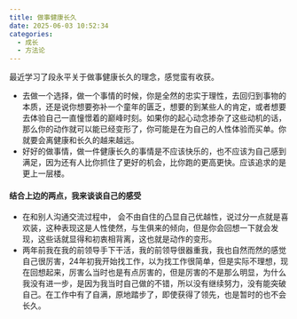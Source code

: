 ```yaml
---
title: 做事健康长久
date: 2025-06-03 10:52:34
categories:
  - 成长
  - 方法论
---
```

最近学习了段永平关于做事健康长久的理念，感觉蛮有收获。
-  去做一个选择，做一个事情的时候，你是全然的忠实于理性，去回归到事物的本质，还是说你想要弥补一个童年的匮乏，想要的到某些人的肯定，或者想要去体验自己一直憧憬着的巅峰时刻。如果你的起心动念掺杂了这些动机的话，那么你的动作就可以能已经变形了，你可能是在为自己的人性体验而买单。你就要会离健康和长久的越来越远。
- 好好的做事情，做一件健康长久的事情是不应该快乐的，也不应该为自己感到满足，因为还有人比你抓住了更好的机会，比你跑的更高更快。应该追求的是更上一层楼。
#### 结合上边的两点，我来谈谈自己的感受
- 在和别人沟通交流过程中， 会不由自住的凸显自己优越性，说过分一点就是喜欢装，这种表现这是人性使然，与生俱来的倾向，但是你会回想一下就会发现，这些话就显得和初衷相背离，这也就是动作的变形。
-  两年前我在我的前领导手下干活，我的前领导很器重我，我也自然而然的感觉自己很厉害，24年初我开始找工作，以为找工作很简单，但是实际不理想，现在回想起来，厉害么当时也是有点厉害的，但是厉害的不是那么明显，为什么我没有进一步，是因为我当时自己做的不错，所以没有继续努力，没有能突破自己。在工作中有了自满，原地踏步了，即使获得了领先，也是暂时的也不会长久。